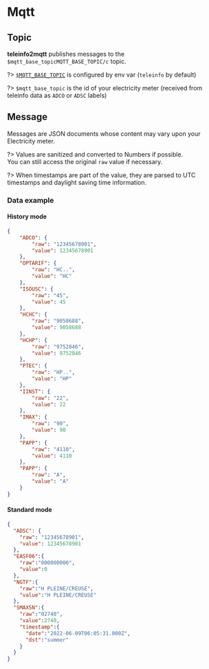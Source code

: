 # Mqtt

## Topic
**teleinfo2mqtt** publishes messages to the `$mqtt_base_topicMQTT_BASE_TOPIC/c` topic.

?> [`$MQTT_BASE_TOPIC`](configuration/) is configured by env var (`teleinfo` by default)

?> `$mqtt_base_topic` is the id of your electricity meter (received from teleinfo data as `ADCO` or `ADSC` labels)

## Message
Messages are JSON documents whose content may vary upon your Electricity meter.

?> Values are sanitized and converted to Numbers if possible.  
You can still access the original `raw` value if necessary.

?> When timestamps are part of the value, they are parsed to UTC timestamps and daylight saving time information.

### Data example

<!-- tabs:start -->
#### **History mode**
```json
{
    "ADCO": {
        "raw": "12345678901",
        "value": 12345678901
    },
    "OPTARIF": {
        "raw": "HC..",
        "value": "HC"
    },
    "ISOUSC": {
        "raw": "45",
        "value": 45
    },
    "HCHC": {
        "raw": "9058688",
        "value": 9058688
    },
    "HCHP": {
        "raw": "9752846",
        "value": 9752846
    },
    "PTEC": {
        "raw": "HP..",
        "value": "HP"
    },
    "IINST": {
        "raw": "22",
        "value": 22
    },
    "IMAX": {
        "raw": "90",
        "value": 90
    },
    "PAPP": {
        "raw": "4110",
        "value": 4110
    },
    "PAPP": {
        "raw": "A",
        "value": "A"
    }
}
```

#### **Standard mode**
```json
{
  "ADSC": {
    "raw": "12345678901",
    "value": 12345678901
  },
  "EASF06":{
    "raw":"000000000",
    "value":0
  },
  "NGTF":{
    "raw":"H PLEINE/CREUSE",
    "value":"H PLEINE/CREUSE"
  },
  "SMAXSN":{
    "raw":"02740",
    "value":2740,
    "timestamp":{
      "date":"2022-06-09T06:05:31.000Z",
      "dst":"summer"
    }
  }
}
```
<!-- tabs:end -->